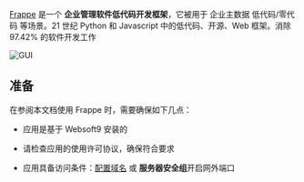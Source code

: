 [Frappe](https://frappeframework.com/) 是一个 **企业管理软件低代码开发框架**，它被用于 企业主数据 低代码/零代码  等场景。21 世纪 Python 和 Javascript 中的低代码、开源、Web 框架。消除 97.42% 的软件开发工作


![GUI](https://libs.websoft9.com/Websoft9/DocsPicture/zh/frappe/frappe-gui-websoft9.png)


## 准备

在参阅本文档使用 Frappe 时，需要确保如下几点：

- 应用是基于 Websoft9 安装的

- 请检查应用的使用许可协议，确保符合要求

- 应用具备访问条件：[配置域名](./guide/appsetdomain) 或 **服务器安全组**开启网外端口